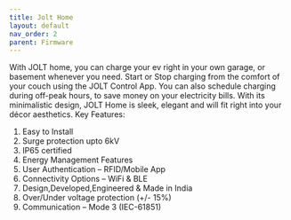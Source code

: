 ```yaml
---
title: Jolt Home
layout: default
nav_order: 2
parent: Firmware
---
```



With JOLT home, you can charge your ev right in your own garage, or basement whenever you need. Start or Stop charging from the comfort of your couch using the JOLT Control App. You can also schedule charging during off-peak hours, to save money on your electricity bills. With its minimalistic design, JOLT Home is sleek, elegant and will fit right into your décor aesthetics.
Key Features:
1. Easy to Install
2. Surge protection upto 6kV
3. IP65 certified
4. Energy Management Features
5. User Authentication – RFID/Mobile App
6. Connectivity Options – WiFi & BLE
7. Design,Developed,Engineered & Made in India
8. Over/Under voltage protection (+/- 15%)
9. Communication – Mode 3 (IEC-61851)
